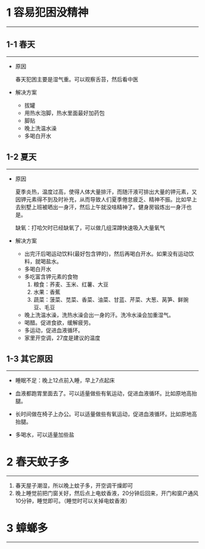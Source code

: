 # 1 容易犯困没精神

***



## 1-1 春天

***

+ 原因

  春天犯困主要是湿气重。可以观察舌苔，然后看中医

+ 解决方案

  + 拔罐
  + 用热水泡脚，热水里面最好加药包
  + 脚贴
  + 晚上洗温水澡
  + 多喝白开水
  
  
  
## 1-2 夏天

***

+ 原因

  夏季炎热，温度过高，使得人体大量排汗，而随汗液可排出大量的钾元素，又因钾元素得不到及时补充，从而导致人们夏季倦怠疲乏、精神不振。比如早上去别墅上班被晒出一身汗，然后上午就没啥精神了。健身房锻炼出一身汗也是。

  缺氧：打哈欠时已经缺氧了，可以做几组深蹲快速吸入大量氧气

+ 解决方案

  + 出完汗后喝运动饮料(最好包含钾的)，然后再喝白开水。如果没有运动饮料，就喝盐水。
  + 多喝白开水
  + 多吃富含钾元素的食物
    1. 粮食：荞麦、玉米、红薯、大豆
    2. 水果：香蕉
    3. 蔬菜：菠菜、苋菜、香菜、油菜、甘蓝、芹菜、大葱、莴笋、鲜豌豆、毛豆
  + 晚上洗温水澡，洗热水澡会出一身的汗。洗冷水澡会加重湿气。
  + 喝醋。促进食欲，缓解疲劳。
  + 多运动，促进血液循环。
  + 家里开空调，27度是建议的温度



## 1-3 其它原因

***

+ 睡眠不足：晚上12点前入睡，早上7点起床

+ 血液都跑胃里面去了。可以适量做些有氧运动，促进血液循环。比如原地高抬腿。

+ 长时间做在椅子上办公。可以适量做些有氧运动，促进血液循环。比如原地高抬腿。

+ 多喝水，可以适量加些盐

  
  
  
# 2 春天蚊子多

***

1. 春天屋子潮湿，所以晚上蚊子多，开空调干燥即可
2. 晚上睡觉前把门窗关好，然后点上电蚊香液，20分钟后回来，开门和窗户通风10分钟，睡觉即可。（睡觉时可以关掉电蚊香液）





# 3 蟑螂多

****



  

